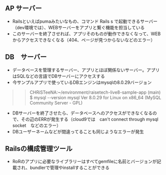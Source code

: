 ## AP サーバー
- Railsといえばpumaみたいなもの、コマンド Rails s で起動できるサーバー（dev環境では）、WEBサーバーをアプリと繋ぐ機能を担当している
- このサーバーを終了させれば、アプリそのものが動作できなくなって、WEBからアクセスできなくなる（404、ページが見つからないなどのエラー）

## DB　サーバー
- データベースを管理するサーバー、アプリとほぼ関係ないサーバー。アプリはSQLなどの言語でDBサーバーにアクセスする
- 今サンプルアプリで使っているDBエンジンはmysqlの8.0.29バージョン
>> CHRiSTeeNA:~/environment/raisetech-live8-sample-app (main) $ mysql --version
>> mysql  Ver 8.0.29 for Linux on x86_64 (MySQL Community Server - GPL)
- DBサーバーを終了させたら、データベースへのアクセスができなくなるので、その辺のERRが発生する（cloud9では　can't connect through mysql socket　などのエラー）
- DBユーザーネームなどが間違ってることも同じようなエラーが発生

## Railsの構成管理ツール
- RoRのアプリに必要なライブラリーはすべてgemfileに名前とバージョンが記載され、bundlerで管理やinstallすることができる
